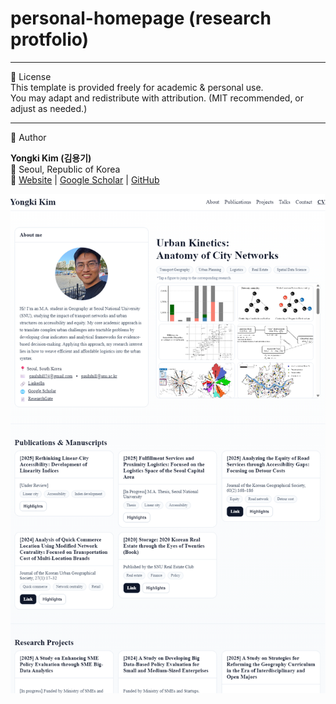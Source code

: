 # personal-homepage (research protfolio)
---

📝 License  
This template is provided freely for academic & personal use.  
You may adapt and redistribute with attribution. (MIT recommended, or adjust as needed.)

---

👤 Author  

**Yongki Kim (김용기)**  
📍 Seoul, Republic of Korea  
🔗 [Website](https://kim-yongki.github.io/personal-homepage/) | [Google Scholar](https://scholar.google.com/citations?user=G-AE3o0AAAAJ&hl=ko&oi=ao) | [GitHub](https://github.com/kim-yongki)


![preview](image.png)

 
